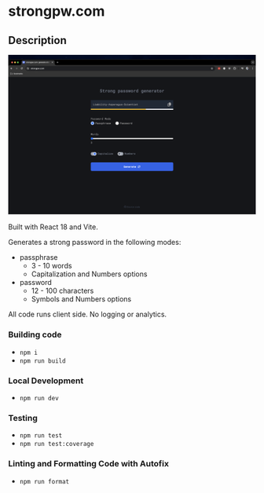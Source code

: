 # strongpw.com

## Description

![strongpw.com](images/strongpwv2.png)

Built with React 18 and Vite.

Generates a strong password in the following modes:

- passphrase
  - 3 - 10 words
  - Capitalization and Numbers options
- password
  - 12 - 100 characters
  - Symbols and Numbers options

All code runs client side. No logging or analytics.

### Building code

- `npm i`
- `npm run build`

### Local Development

- `npm run dev`

### Testing

- `npm run test`
- `npm run test:coverage`

### Linting and Formatting Code with Autofix

- `npm run format`
